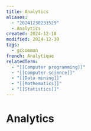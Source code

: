 ```yaml
---
title: Analytics
aliases:
  - "20241230231529"
  - Analytics
created: 2024-12-18
modified: 2024-12-30
tags:
  - gccommon
french: Analytique
relatedTerm:
  - "[[Computer programming]]"
  - "[[Computer science]]"
  - "[[Data mining]]"
  - "[[Mathematics]]"
  - "[[Statistics]]"
---
```

# Analytics
